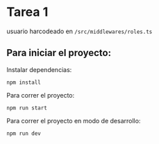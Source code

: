 # Tarea 1

usuario harcodeado en `/src/middlewares/roles.ts`

## Para iniciar el proyecto:

Instalar dependencias:

`
npm install
`

Para correr el proyecto: 

`
npm run start
`

Para correr el proyecto en modo de desarrollo:

`
npm run dev
`